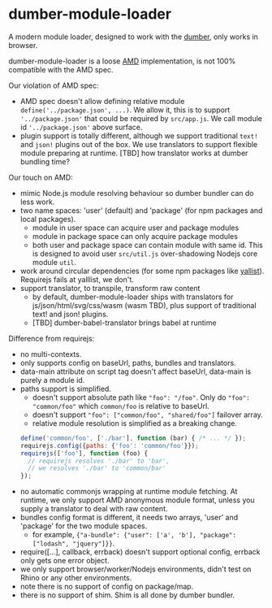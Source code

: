 # dumber-module-loader

A modern module loader, designed to work with the [dumber](https://github.com/huochunpeng/dumber), only works in browser.

dumber-module-loader is a loose [AMD](https://github.com/amdjs/amdjs-api) implementation, is not 100% compatible with the AMD spec.

Our violation of AMD spec:

* AMD spec doesn't allow defining relative module `define('../package.json', ...)`. We allow it, this is to support `'../package.json'` that could be required by `src/app.js`. We call module id `'../package.json'` above surface.
* plugin support is totally different, although we support traditional `text!` and `json!` plugins out of the box. We use translators to support flexible module preparing at runtime. [TBD] how translator works at dumber bundling time?

Our touch on AMD:

* mimic Node.js module resolving behaviour so dumber bundler can do less work.
* two name spaces: 'user' (default) and 'package' (for npm packages and local packages).
  - module in user space can acquire user and package modules
  - module in package space can only acquire package modules
  - both user and package space can contain module with same id. This is designed to avoid user `src/util.js` over-shadowing Nodejs core module `util`.
* work around circular dependencies (for some npm packages like [yallist](https://github.com/isaacs/yallist)). Requirejs fails at yalllist, we don't.
* support translator, to transpile, transform raw content
  - by default, dumber-module-loader ships with translators for js/json/html/svg/css/wasm (wasm TBD), plus support of traditional text! and json! plugins.
  - [TBD] dumber-babel-translator brings babel at runtime

Difference from requirejs:
* no multi-contexts.
* only supports config on baseUrl, paths, bundles and translators.
* data-main attribute on script tag doesn't affect baseUrl, data-main is purely a module id.
* paths support is simplified.
  - doesn't support absolute path like `"foo": "/foo"`. Only do `"foo": "common/foo"` which `common/foo` is relative to baseUrl.
  - doesn't support `"foo": ["common/foo", "shared/foo"]` failover array.
  - relative module resolution is simplified as a breaking change.
  ```js
  define('common/foo', ['./bar'], function (bar) { /* ... */ });
  requirejs.config({paths: {'foo': 'common/foo'}});
  requirejs(['foo'], function (foo) {
    // requirejs resolves './bar' to 'bar',
    // we resolves './bar' to 'common/bar'
  });
  ```
* no automatic commonjs wrapping at runtime module fetching. At runtime, we only support AMD anonymous module format, unless you supply a translator to deal with raw content.
* bundles config format is different, it needs two arrays, 'user' and 'package' for the two module spaces.
  - for example, `{"a-bundle": {"user": ['a', 'b'], "package": ["lodash", "jquery"]}}`.
* require([...], callback, errback) doesn't support optional config, errback only gets one error object.
* we only support browser/worker/Nodejs environments, didn't test on Rhino or any other environments.
* note there is no support of config on package/map.
* there is no support of shim. Shim is all done by dumber bundler.
